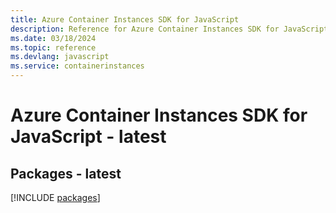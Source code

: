 ```yaml
---
title: Azure Container Instances SDK for JavaScript
description: Reference for Azure Container Instances SDK for JavaScript
ms.date: 03/18/2024
ms.topic: reference
ms.devlang: javascript
ms.service: containerinstances
---
```

# Azure Container Instances SDK for JavaScript - latest
## Packages - latest
[!INCLUDE [packages](container-instances-index.md)]